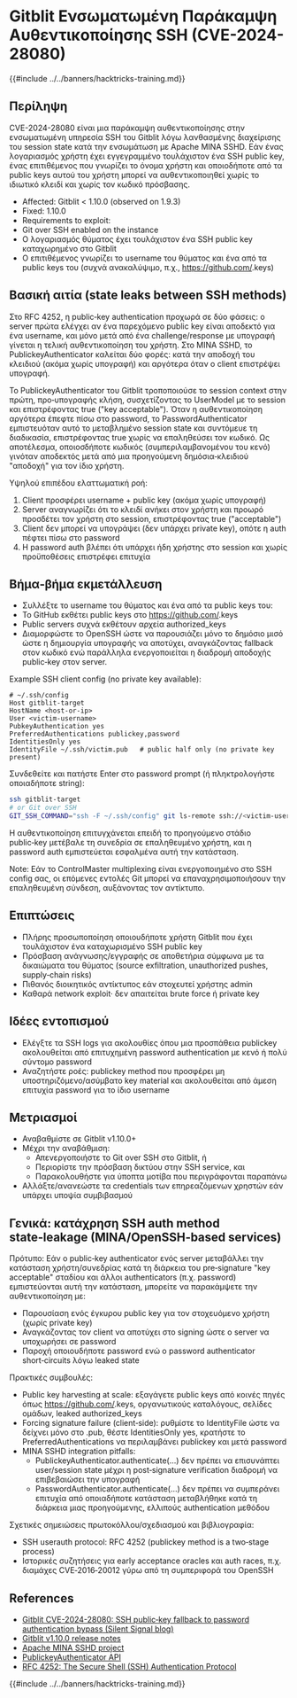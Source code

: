 # Gitblit Ενσωματωμένη Παράκαμψη Αυθεντικοποίησης SSH (CVE-2024-28080)

{{#include ../../banners/hacktricks-training.md}}

## Περίληψη

CVE-2024-28080 είναι μια παράκαμψη αυθεντικοποίησης στην ενσωματωμένη υπηρεσία SSH του Gitblit λόγω λανθασμένης διαχείρισης του session state κατά την ενσωμάτωση με Apache MINA SSHD. Εάν ένας λογαριασμός χρήστη έχει εγγεγραμμένο τουλάχιστον ένα SSH public key, ένας επιτιθέμενος που γνωρίζει το όνομα χρήστη και οποιοδήποτε από τα public keys αυτού του χρήστη μπορεί να αυθεντικοποιηθεί χωρίς το ιδιωτικό κλειδί και χωρίς τον κωδικό πρόσβασης.

- Affected: Gitblit < 1.10.0 (observed on 1.9.3)
- Fixed: 1.10.0
- Requirements to exploit:
- Git over SSH enabled on the instance
- Ο λογαριασμός θύματος έχει τουλάχιστον ένα SSH public key καταχωρημένο στο Gitblit
- Ο επιτιθέμενος γνωρίζει το username του θύματος και ένα από τα public keys του (συχνά ανακαλύψιμο, π.χ., https://github.com/<username>.keys)

## Βασική αιτία (state leaks between SSH methods)

Στο RFC 4252, η public‑key authentication προχωρά σε δύο φάσεις: ο server πρώτα ελέγχει αν ένα παρεχόμενο public key είναι αποδεκτό για ένα username, και μόνο μετά από ένα challenge/response με υπογραφή γίνεται η τελική αυθεντικοποίηση του χρήστη. Στο MINA SSHD, το PublickeyAuthenticator καλείται δύο φορές: κατά την αποδοχή του κλειδιού (ακόμα χωρίς υπογραφή) και αργότερα όταν ο client επιστρέψει υπογραφή.

Το PublickeyAuthenticator του Gitblit τροποποιούσε το session context στην πρώτη, προ‑υπογραφής κλήση, συσχετίζοντας το UserModel με το session και επιστρέφοντας true ("key acceptable"). Όταν η αυθεντικοποίηση αργότερα έπεφτε πίσω στο password, το PasswordAuthenticator εμπιστευόταν αυτό το μεταβλημένο session state και συντόμευε τη διαδικασία, επιστρέφοντας true χωρίς να επαληθεύσει τον κωδικό. Ως αποτέλεσμα, οποιοσδήποτε κωδικός (συμπεριλαμβανομένου του κενό) γινόταν αποδεκτός μετά από μια προηγούμενη δημόσια‑κλειδιού "αποδοχή" για τον ίδιο χρήστη.

Υψηλού επιπέδου ελαττωματική ροή:

1) Client προσφέρει username + public key (ακόμα χωρίς υπογραφή)  
2) Server αναγνωρίζει ότι το κλειδί ανήκει στον χρήστη και προωρό προσδέτει τον χρήστη στο session, επιστρέφοντας true ("acceptable")  
3) Client δεν μπορεί να υπογράψει (δεν υπάρχει private key), οπότε η auth πέφτει πίσω στο password  
4) Η password auth βλέπει ότι υπάρχει ήδη χρήστης στο session και χωρίς προϋποθέσεις επιστρέφει επιτυχία

## Βήμα‑βήμα εκμετάλλευση

- Συλλέξτε το username του θύματος και ένα από τα public keys του:
- Το GitHub εκθέτει public keys στο https://github.com/<username>.keys
- Public servers συχνά εκθέτουν αρχεία authorized_keys
- Διαμορφώστε το OpenSSH ώστε να παρουσιάζει μόνο το δημόσιο μισό ώστε η δημιουργία υπογραφής να αποτύχει, αναγκάζοντας fallback στον κωδικό ενώ παράλληλα ενεργοποιείται η διαδρομή αποδοχής public‑key στον server.

Example SSH client config (no private key available):
```sshconfig
# ~/.ssh/config
Host gitblit-target
HostName <host-or-ip>
User <victim-username>
PubkeyAuthentication yes
PreferredAuthentications publickey,password
IdentitiesOnly yes
IdentityFile ~/.ssh/victim.pub   # public half only (no private key present)
```
Συνδεθείτε και πατήστε Enter στο password prompt (ή πληκτρολογήστε οποιαδήποτε string):
```bash
ssh gitblit-target
# or Git over SSH
GIT_SSH_COMMAND="ssh -F ~/.ssh/config" git ls-remote ssh://<victim-username>@<host>/<repo.git>
```
Η αυθεντικοποίηση επιτυγχάνεται επειδή το προηγούμενο στάδιο public‑key μετέβαλε τη συνεδρία σε επαληθευμένο χρήστη, και η password auth εμπιστεύεται εσφαλμένα αυτή την κατάσταση.

Note: Εάν το ControlMaster multiplexing είναι ενεργοποιημένο στο SSH config σας, οι επόμενες εντολές Git μπορεί να επαναχρησιμοποιήσουν την επαληθευμένη σύνδεση, αυξάνοντας τον αντίκτυπο.

## Επιπτώσεις

- Πλήρης προσωποποίηση οποιουδήποτε χρήστη Gitblit που έχει τουλάχιστον ένα καταχωρισμένο SSH public key
- Πρόσβαση ανάγνωσης/εγγραφής σε αποθετήρια σύμφωνα με τα δικαιώματα του θύματος (source exfiltration, unauthorized pushes, supply‑chain risks)
- Πιθανός διοικητικός αντίκτυπος εάν στοχευτεί χρήστης admin
- Καθαρά network exploit· δεν απαιτείται brute force ή private key

## Ιδέες εντοπισμού

- Ελέγξτε τα SSH logs για ακολουθίες όπου μια προσπάθεια publickey ακολουθείται από επιτυχημένη password authentication με κενό ή πολύ σύντομο password
- Αναζητήστε ροές: publickey method που προσφέρει μη υποστηριζόμενο/ασύμβατο key material και ακολουθείται από άμεση επιτυχία password για το ίδιο username

## Μετριασμοί

- Αναβαθμίστε σε Gitblit v1.10.0+
- Μέχρι την αναβάθμιση:
  - Απενεργοποιήστε το Git over SSH στο Gitblit, ή
  - Περιορίστε την πρόσβαση δικτύου στην SSH service, και
  - Παρακολουθήστε για ύποπτα μοτίβα που περιγράφονται παραπάνω
- Αλλάξτε/ανανεώστε τα credentials των επηρεαζόμενων χρηστών εάν υπάρχει υποψία συμβιβασμού

## Γενικά: κατάχρηση SSH auth method state‑leakage (MINA/OpenSSH‑based services)

Πρότυπο: Εάν ο public‑key authenticator ενός server μεταβάλλει την κατάσταση χρήστη/συνεδρίας κατά τη διάρκεια του pre‑signature "key acceptable" σταδίου και άλλοι authenticators (π.χ. password) εμπιστεύονται αυτή την κατάσταση, μπορείτε να παρακάμψετε την αυθεντικοποίηση με:

- Παρουσίαση ενός έγκυρου public key για τον στοχευόμενο χρήστη (χωρίς private key)
- Αναγκάζοντας τον client να αποτύχει στο signing ώστε ο server να υποχωρήσει σε password
- Παροχή οποιουδήποτε password ενώ ο password authenticator short‑circuits λόγω leaked state

Πρακτικές συμβουλές:

- Public key harvesting at scale: εξαγάγετε public keys από κοινές πηγές όπως https://github.com/<username>.keys, οργανωτικούς καταλόγους, σελίδες ομάδων, leaked authorized_keys
- Forcing signature failure (client‑side): ρυθμίστε το IdentityFile ώστε να δείχνει μόνο στο .pub, θέστε IdentitiesOnly yes, κρατήστε το PreferredAuthentications να περιλαμβάνει publickey και μετά password
- MINA SSHD integration pitfalls:
  - PublickeyAuthenticator.authenticate(...) δεν πρέπει να επισυνάπτει user/session state μέχρι η post‑signature verification διαδρομή να επιβεβαιώσει την υπογραφή
  - PasswordAuthenticator.authenticate(...) δεν πρέπει να συμπεράνει επιτυχία από οποιαδήποτε κατάσταση μεταβλήθηκε κατά τη διάρκεια μιας προηγούμενης, ελλιπούς authentication μεθόδου

Σχετικές σημειώσεις πρωτοκόλλου/σχεδιασμού και βιβλιογραφία:
- SSH userauth protocol: RFC 4252 (publickey method is a two‑stage process)
- Ιστορικές συζητήσεις για early acceptance oracles και auth races, π.χ. διαμάχες CVE‑2016‑20012 γύρω από τη συμπεριφορά του OpenSSH

## References

- [Gitblit CVE-2024-28080: SSH public‑key fallback to password authentication bypass (Silent Signal blog)](https://blog.silentsignal.eu/2025/06/14/gitblit-cve-CVE-2024-28080/)
- [Gitblit v1.10.0 release notes](https://github.com/gitblit-org/gitblit/releases/tag/v1.10.0)
- [Apache MINA SSHD project](https://mina.apache.org/sshd-project/)
- [PublickeyAuthenticator API](https://svn.apache.org/repos/infra/websites/production/mina/content/sshd-project/apidocs/org/apache/sshd/server/auth/pubkey/PublickeyAuthenticator.html)
- [RFC 4252: The Secure Shell (SSH) Authentication Protocol](https://datatracker.ietf.org/doc/html/rfc4252)


{{#include ../../banners/hacktricks-training.md}}
